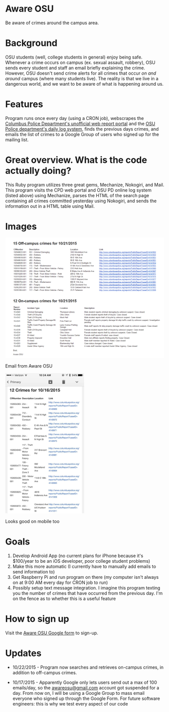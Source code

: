 # Aware OSU
Be aware of crimes around the campus area.

# Background
OSU students (well, college students in general) enjoy being safe. Whenever a crime occurs on campus (ex. sexual assault, robbery), OSU sends every student and staff an email briefly explaining the crime. However, OSU doesn't send crime alerts for all crimes that occur *on and around* campus (where many students live). The reality is that we live in a dangerous world, and we want to be aware of what is happening around us.

# Features
Program runs once every day (using a CRON job), webscrapes the [Columbus Police Department's unofficial web report portal](http://www.columbuspolice.org/reports/) and the [OSU Police department's daily log system](http://www.ps.ohio-state.edu/police/daily_log/view.php?date=yesterday), finds the previous days crimes, and emails the list of crimes to a Google Group of users who signed up for the mailing list.

# Great overview. What is the code actually doing?
This Ruby program utilizes three great gems, Mechanize, Nokogiri, and Mail. This program visits the CPD web portal and OSU PD online log system (listed above) using Mechanize, parses the HTML of the search page containing all crimes committed yesterday using Nokogiri, and sends the information out in a HTML table using Mail.

# Images
![Email from Aware OSU](https://raw.githubusercontent.com/CailinPitt/AwareOSU/master/images/fullEmail.PNG)

Email from Aware OSU


<img src="https://raw.githubusercontent.com/CailinPitt/AwareOSU/master/images/IMG_2862.jpg" alt="Mobile" width="250" height="445"/>

Looks good on mobile too

# Goals
1. Develop Android App (no current plans for iPhone because it's $100/year to be an iOS developer, poor college student problems)
2. Make this more automatic (I currently have to manually add emails to send information to)
3. Get Raspberry Pi and run program on there (my computer isn't always on at 9:00 AM every day for CRON job to run)
4. Possibly setup text message integration. I imagine this program texting you the number of crimes that have occurred from the previous day. I'm on the fence as to whether this is a useful feature

# How to sign up
Visit the [Aware OSU Google form](http://goo.gl/forms/Oy5kZ4xHbX) to sign-up.

# Updates
* 10/22/2015 - Program now searches and retrieves on-campus crimes, in addition to off-campus crimes. 

* 10/17/2015 - Apparently Google only lets users send out a max of 100 emails/day, so the awareosu@gmail.com account got suspended for a day. From now on, I will be using a Google Group to mass email everyone who signed up through the Google Form. For future software engineers: this is why we test every aspect of our code
